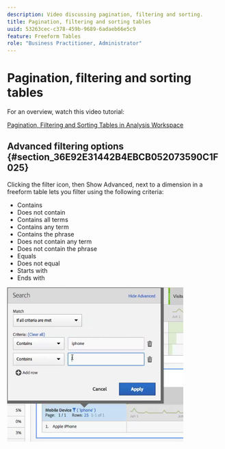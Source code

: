 ```yaml
---
description: Video discussing pagination, filtering and sorting.
title: Pagination, filtering and sorting tables
uuid: 53263cec-c378-459b-9689-6adaeb66e5c9
feature: Freeform Tables
role: "Business Practitioner, Administrator"
---
```


# Pagination, filtering and sorting tables

For an overview, watch this video tutorial:

[Pagination, Filtering and Sorting Tables in Analysis Workspace](https://docs.adobe.com/help/en/analytics-learn/tutorials/analysis-workspace/building-freeform-tables/pagination-filtering-sorting-tables.html)

## Advanced filtering options {#section_36E92E31442B4EBCB052073590C1F025}

Clicking the filter icon, then Show Advanced, next to a dimension in a freeform table lets you filter using the following criteria:

* Contains 
* Does not contain 
* Contains all terms 
* Contains any term 
* Contains the phrase 
* Does not contain any term 
* Does not contain the phrase 
* Equals 
* Does not equal 
* Starts with 
* Ends with

![](assets/advanced-filter.png)

